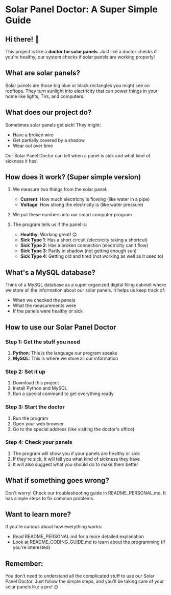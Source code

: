# Solar Panel Doctor: A Super Simple Guide

## Hi there! 👋

This project is like a **doctor for solar panels**. Just like a doctor checks if you're healthy, our system checks if solar panels are working properly!

## What are solar panels?

Solar panels are those big blue or black rectangles you might see on rooftops. They turn sunlight into electricity that can power things in your home like lights, TVs, and computers.

## What does our project do?

Sometimes solar panels get sick! They might:
- Have a broken wire
- Get partially covered by a shadow
- Wear out over time

Our Solar Panel Doctor can tell when a panel is sick and what kind of sickness it has!

## How does it work? (Super simple version)

1. We measure two things from the solar panel:
   - **Current**: How much electricity is flowing (like water in a pipe)
   - **Voltage**: How strong the electricity is (like water pressure)

2. We put these numbers into our smart computer program

3. The program tells us if the panel is:
   - **Healthy**: Working great! 😊
   - **Sick Type 1**: Has a short circuit (electricity taking a shortcut)
   - **Sick Type 2**: Has a broken connection (electricity can't flow)
   - **Sick Type 3**: Partly in shadow (not getting enough sun)
   - **Sick Type 4**: Getting old and tired (not working as well as it used to)

## What's a MySQL database?

Think of a MySQL database as a super organized digital filing cabinet where we store all the information about our solar panels. It helps us keep track of:
- When we checked the panels
- What the measurements were
- If the panels were healthy or sick

## How to use our Solar Panel Doctor

### Step 1: Get the stuff you need
1. **Python**: This is the language our program speaks
2. **MySQL**: This is where we store all our information

### Step 2: Set it up
1. Download this project
2. Install Python and MySQL
3. Run a special command to get everything ready

### Step 3: Start the doctor
1. Run the program
2. Open your web browser
3. Go to the special address (like visiting the doctor's office)

### Step 4: Check your panels
1. The program will show you if your panels are healthy or sick
2. If they're sick, it will tell you what kind of sickness they have
3. It will also suggest what you should do to make them better

## What if something goes wrong?

Don't worry! Check our troubleshooting guide in README_PERSONAL.md. It has simple steps to fix common problems.

## Want to learn more?

If you're curious about how everything works:
- Read README_PERSONAL.md for a more detailed explanation
- Look at README_CODING_GUIDE.md to learn about the programming (if you're interested)

## Remember:

You don't need to understand all the complicated stuff to use our Solar Panel Doctor. Just follow the simple steps, and you'll be taking care of your solar panels like a pro! 🌞
